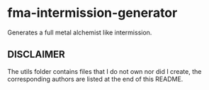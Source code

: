 # fma-intermission-generator
Generates a full metal alchemist like intermission.

## DISCLAIMER

The utils folder contains files that I do not own nor did I create, the corresponding authors are listed at the end of this README.